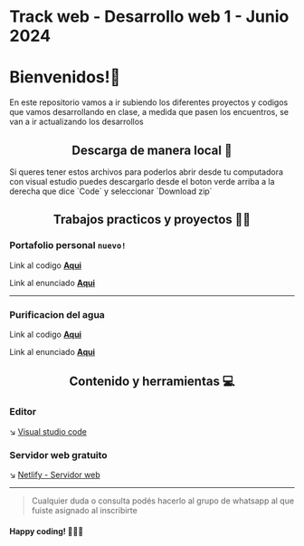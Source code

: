 # Track web - Desarrollo web 1 - Junio 2024

# Bienvenidos!👋
En este repositorio vamos a ir subiendo los diferentes proyectos y codigos que vamos desarrollando en clase, a medida que pasen los encuentros, se van a ir actualizando los desarrollos

<center> <h2> Descarga de manera local 🫙</h2></center>
Si queres tener estos archivos para poderlos abrir desde tu computadora con visual estudio puedes descargarlo desde el boton verde arriba a la derecha que dice `Code` y seleccionar `Download zip`

<center> <h2>Trabajos practicos y proyectos 🧑‍🏫</h2></center>

### Portafolio personal ``nuevo!``
Link al codigo **[Aqui](https://github.com/StarLogicSoftware/DesarrolloWeb-Junio2024/tree/main/Trabajos/Portfolio%20html-css)**

Link al enunciado **[Aqui](https://github.com/StarLogicSoftware/DesarrolloWeb-Junio2024/blob/main/Trabajos/Portfolio%20html-css/Consigna.md)**

---
### Purificacion del agua
Link al codigo **[Aqui](https://github.com/StarLogicSoftware/DesarrolloWeb-Junio2024/tree/main/Trabajos/Purificaci%C3%B3n%20de%20agua)**

Link al enunciado **[Aqui](https://github.com/StarLogicSoftware/DesarrolloWeb-Junio2024/blob/main/Trabajos/Purificaci%C3%B3n%20de%20agua/Enunciado.md)**


<center> <h2>Contenido y herramientas 💻</h2></center> 

### Editor
↘ [Visual studio code](https://code.visualstudio.com/)<br>
### Servidor web gratuito
↘ [Netlify - Servidor web](https://www.netlify.com/)<br>
<hr>


> Cualquier duda o consulta podés hacerlo al grupo de whatsapp al que fuiste asignado al inscribirte

#### Happy coding! 🧑🏻‍💻